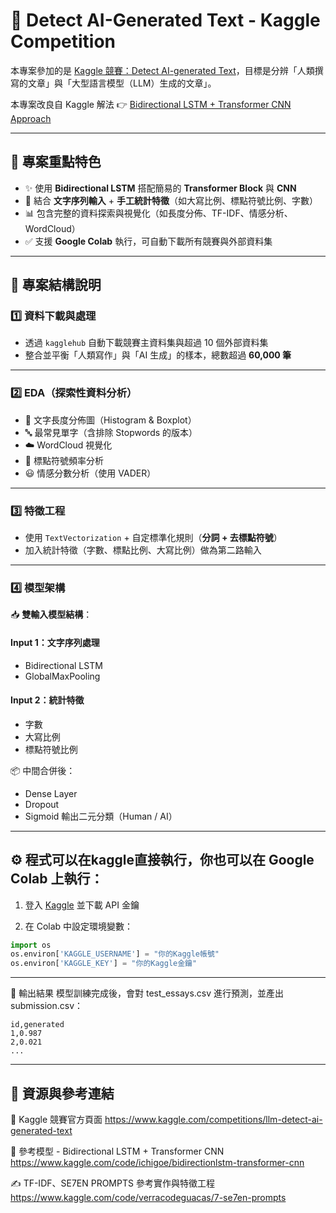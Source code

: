 # 🧠 Detect AI-Generated Text - Kaggle Competition

本專案參加的是 [Kaggle 競賽：Detect AI-generated Text](https://www.kaggle.com/competitions/llm-detect-ai-generated-text)，目標是分辨「人類撰寫的文章」與「大型語言模型（LLM）生成的文章」。

本專案改良自 Kaggle 解法 👉 [Bidirectional LSTM + Transformer CNN Approach](https://www.kaggle.com/code/ichigoe/bidirectionlstm-transformer-cnn)

---

## 📌 專案重點特色

- ✨ 使用 **Bidirectional LSTM** 搭配簡易的 **Transformer Block** 與 **CNN**
- 💬 結合 **文字序列輸入** + **手工統計特徵**（如大寫比例、標點符號比例、字數）
- 📊 包含完整的資料探索與視覺化（如長度分佈、TF-IDF、情感分析、WordCloud）
- ✅ 支援 **Google Colab** 執行，可自動下載所有競賽與外部資料集

---

## 📁 專案結構說明

### 1️⃣ 資料下載與處理

- 透過 `kagglehub` 自動下載競賽主資料集與超過 10 個外部資料集  
- 整合並平衡「人類寫作」與「AI 生成」的樣本，總數超過 **60,000 筆**

---

### 2️⃣ EDA（探索性資料分析）

- 📏 文字長度分佈圖（Histogram & Boxplot）
- 🔤 最常見單字（含排除 Stopwords 的版本）
- ☁️ WordCloud 視覺化
- 🔣 標點符號頻率分析
- 😃 情感分數分析（使用 VADER）

---

### 3️⃣ 特徵工程

- 使用 `TextVectorization` + 自定標準化規則（**分詞 + 去標點符號**）
- 加入統計特徵（字數、標點比例、大寫比例）做為第二路輸入

---

### 4️⃣ 模型架構

📥 **雙輸入模型結構**：

#### Input 1：文字序列處理
- Bidirectional LSTM
- GlobalMaxPooling

#### Input 2：統計特徵
- 字數
- 大寫比例
- 標點符號比例

📦 中間合併後：
- Dense Layer
- Dropout
- Sigmoid 輸出二元分類（Human / AI）

---

## ⚙️ 程式可以在kaggle直接執行，你也可以在 Google Colab 上執行：

1. 登入 [Kaggle](https://www.kaggle.com) 並下載 API 金鑰

2. 在 Colab 中設定環境變數：

```python
import os
os.environ['KAGGLE_USERNAME'] = "你的Kaggle帳號"
os.environ['KAGGLE_KEY'] = "你的Kaggle金鑰"
```

---

📝 輸出結果
模型訓練完成後，會對 test_essays.csv 進行預測，並產出 submission.csv：
```
id,generated
1,0.987
2,0.021
...
```

---

## 🔗 資源與參考連結
📌 Kaggle 競賽官方頁面 https://www.kaggle.com/competitions/llm-detect-ai-generated-text

🧠 參考模型 - Bidirectional LSTM + Transformer CNN https://www.kaggle.com/code/ichigoe/bidirectionlstm-transformer-cnn

✍️ TF-IDF、SE7EN PROMPTS 參考實作與特徵工程 https://www.kaggle.com/code/verracodeguacas/7-se7en-prompts
